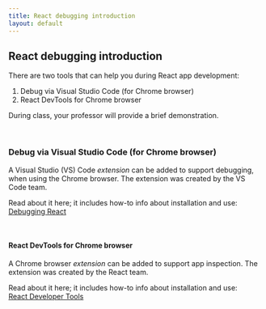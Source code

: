 ```yaml
---
title: React debugging introduction
layout: default
---
```


## React debugging introduction

There are two tools that can help you during React app development:
1. Debug via Visual Studio Code (for Chrome browser)
2. React DevTools for Chrome browser

During class, your professor will provide a brief demonstration. 

<br>

### Debug via Visual Studio Code (for Chrome browser)

A Visual Studio (VS) Code *extension* can be added to support debugging, when using the Chrome browser. The extension was created by the VS Code team. 

Read about it here; it includes how-to info about installation and use:  
[Debugging React](https://code.visualstudio.com/docs/nodejs/reactjs-tutorial#_debugging-react)

<br>

#### React DevTools for Chrome browser

A Chrome browser *extension* can be added to support app inspection. The extension was created by the React team. 

Read about it here; it includes how-to info about installation and use:  
[React Developer Tools](https://github.com/facebook/react-devtools#react-developer-tools-)


<br>
